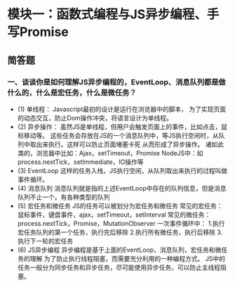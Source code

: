# 模块一：函数式编程与JS异步编程、手写Promise

## 简答题
### 一、谈谈你是如何理解JS异步编程的，EventLoop、消息队列都是做什么的，什么是宏任务，什么是微任务？
  - (1) 单线程：
      Javascript最初的设计是运行在浏览器中的脚本，
      为了实现页面的动态交互，防止Dom操作冲突，将语言设计为单线程。
  - (2) 异步操作：
      虽然JS是单线程，但用户会触发页面上的事件，比如点击，鼠标移动等。
      这些任务会存放在JS的一个消息队列中，等JS执行空闲时，从队列中取出来执行。这样可以防止页面堵塞卡死
      从而形成了异步操作。
        诸如此类的，浏览器中比如：Ajax，setTimeout，Promise
        NodeJS中：如process.nextTick，setImmediate，IO操作等
  - (3) EventLoop
      这样的任务入栈，JS执行空闲，从队列取出来执行的过程叫做事件循环。
  - (4) 消息队列
      消息队列就是指的上述EventLoop中存在的队列信息，但是消息队列不止一个。有各种类型的队列
  - (5) 宏任务和微任务
      JS的任务可以被划分为宏任务和微任务
        常见的宏任务：鼠标事件，键盘事件，ajax，setTimeout，setInterval
        常见的微任务：process.nextTick，Promise，MutationObserver
      一次事件循环中：
        1.执行宏任务队列的第一个任务，执行完后移除
        2.执行所有微任务，执行后移除
        3.执行下一轮的宏任务
  - (6) JS异步编程
      异步编程是基于上面的EventLoop，消息队列，宏任务和微任务的理解
      为了防止执行线程阻塞，而需要充分利用的一种编程方式。
      JS中的任务一般分为同步任务和异步任务，尽可能使用异步任务，可以防止主线程阻塞。